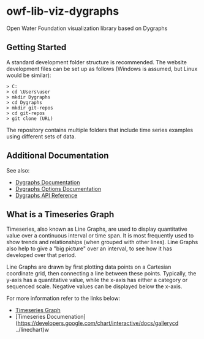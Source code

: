  # owf-lib-viz-dygraphs
Open Water Foundation visualization library based on Dygraphs

## Getting Started

A standard development folder structure is recommended. The website development files can be set up as follows (Windows is assumed, but Linux would be similar):

```
> C:
> cd \Users\user
> mkdir Dygraphs
> cd Dygraphs
> mkdir git-repos
> cd git-repos
> git clone (URL)
``` 
The repository contains multiple folders that include time series examples using different sets of data.
## Additional Documentation

See also:
* [Dygraphs Documentation](http://dygraphs.com/tutorial.html)
* [Dygraphs Options Documentation](http://dygraphs.com/options.html)
* [Dygraphs API Reference](http://dygraphs.com/jsdoc/symbols/Dygraph.html)

## What is a Timeseries Graph

Timeseries, also known as Line Graphs, are used to display quantitative value over a continuous interval or time span. It is most frequently used to show trends and relationships (when grouped with other lines). Line Graphs also help to give a "big picture" over an interval, to see how it has developed over that period.

Line Graphs are drawn by first plotting data points on a Cartesian coordinate grid, then connecting a line between these points. Typically, the y-axis has a quantitative value, while the x-axis has either a category or sequenced scale. Negative values can be displayed below the x-axis.

For more information refer to the links below:

* [Timeseries Graph](http://www.datavizcatalogue.com/methods/line_graph.html)
* [Timeseries Documenation](https://developers.google.com/chart/interactive/docs/gallerycd ../linechart)w